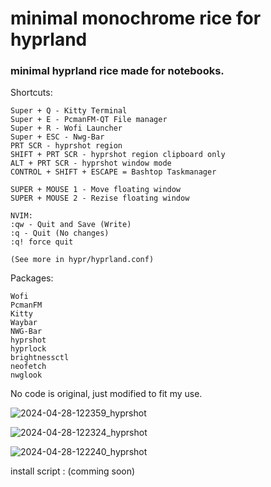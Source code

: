 # minimal monochrome rice for hyprland


### minimal hyprland rice made for notebooks.

Shortcuts:
```Super + F - FireFox
Super + Q - Kitty Terminal
Super + E - PcmanFM-QT File manager
Super + R - Wofi Launcher
Super + ESC - Nwg-Bar
PRT SCR - hyprshot region
SHIFT + PRT SCR - hyprshot region clipboard only
ALT + PRT SCR - hyprshot window mode
CONTROL + SHIFT + ESCAPE = Bashtop Taskmanager

SUPER + MOUSE 1 - Move floating window
SUPER + MOUSE 2 - Rezise floating window

NVIM:
:qw - Quit and Save (Write)
:q - Quit (No changes)
:q! force quit

(See more in hypr/hyprland.conf)
```

Packages:
```
Wofi
PcmanFM
Kitty
Waybar
NWG-Bar
hyprshot
hyprlock
brightnessctl
neofetch
nwglook

```


No code is original, just modified to fit my use.


![2024-04-28-122359_hyprshot](https://github.com/HaxWire/hyprland-dots/2024-07-13-194032_hyprshot.png)

![2024-04-28-122324_hyprshot](https://github.com/HaxWire/hyprland.dotfiles/assets/19493307/752ec1ab-ff6d-4ef8-8218-fa750cb5f8bf)

![2024-04-28-122240_hyprshot](https://github.com/HaxWire/hyprland.dotfiles/assets/19493307/74cd4d64-0a28-4c34-8729-1e82093cb673)



install script : (comming soon)
